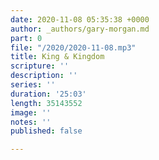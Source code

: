 ```yaml
---
date: 2020-11-08 05:35:38 +0000
author: _authors/gary-morgan.md
part: 0
file: "/2020/2020-11-08.mp3"
title: King & Kingdom
scripture: ''
description: ''
series: ''
duration: '25:03'
length: 35143552
image: ''
notes: ''
published: false

---
```

